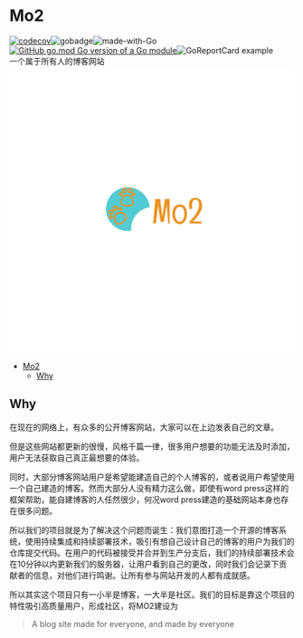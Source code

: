 # Mo2
[![codecov](https://codecov.io/gh/Monkey-Mouse/mo2/branch/main/graph/badge.svg?token=8X3HF5VFWT)](https://codecov.io/gh/Monkey-Mouse/mo2)![gobadge](https://github.com/Monkey-Mouse/mo2/actions/workflows/.github/workflows/go.yml/badge.svg)![made-with-Go](https://img.shields.io/badge/Made%20with-Go-1f425f.svg)[![GitHub go.mod Go version of a Go module](https://img.shields.io/github/go-mod/go-version/Monkey-Mouse/mo2.svg)](https://github.com/Monkey-Mouse/mo2)![GoReportCard example](https://goreportcard.com/badge/github.com/Monkey-Mouse/mo2)  
一个属于所有人的博客网站
![logo](mo2front/public/img/icons/android-chrome-512x512.png)

- [Mo2](#mo2)
  - [Why](#why)

## Why
在现在的网络上，有众多的公开博客网站，大家可以在上边发表自己的文章。  

但是这些网站都更新的很慢，风格千篇一律，很多用户想要的功能无法及时添加，用户无法获取自己真正最想要的体验。  

同时，大部分博客网站用户是希望能建造自己的个人博客的，或者说用户希望使用一个自己建造的博客。然而大部分人没有精力这么做，即使有word press这样的框架帮助，能自建博客的人任然很少，何况word press建造的基础网站本身也存在很多问题。  

所以我们的项目就是为了解决这个问题而诞生：我们意图打造一个开源的博客系统，使用持续集成和持续部署技术，吸引有想自己设计自己的博客的用户为我们的仓库提交代码。在用户的代码被接受并合并到生产分支后，我们的持续部署技术会在10分钟以内更新我们的服务器，让用户看到自己的更改，同时我们会记录下贡献者的信息，对他们进行鸣谢。让所有参与网站开发的人都有成就感。  

所以其实这个项目只有一小半是博客，一大半是社区。我们的目标是靠这个项目的特性吸引高质量用户，形成社区，将MO2建设为  
> A blog site made for everyone, and made by everyone  


